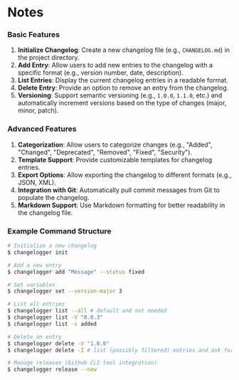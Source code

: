 # Notes

### Basic Features
1. **Initialize Changelog**: Create a new changelog file (e.g., `CHANGELOG.md`) in the project directory.
2. **Add Entry**: Allow users to add new entries to the changelog with a specific format (e.g., version number, date, description).
3. **List Entries**: Display the current changelog entries in a readable format.
4. **Delete Entry**: Provide an option to remove an entry from the changelog.
5. **Versioning**: Support semantic versioning (e.g., `1.0.0`, `1.1.0`, etc.) and automatically increment versions based on the type of changes (major, minor, patch).

### Advanced Features
1. **Categorization**: Allow users to categorize changes (e.g., "Added", "Changed", "Deprecated", "Removed", "Fixed", "Security").
2. **Template Support**: Provide customizable templates for changelog entries.
3. **Export Options**: Allow exporting the changelog to different formats (e.g., JSON, XML).
4. **Integration with Git**: Automatically pull commit messages from Git to populate the changelog.
5. **Markdown Support**: Use Markdown formatting for better readability in the changelog file.

### Example Command Structure 

```bash
# Initialize a new changelog
$ changelogger init

# Add a new entry
$ changelogger add "Message" --status fixed

# Set variables
$ changelogger set --version-major 3

# List all entries
$ changelogger list --all # default and not needed
$ changelogger list -V "0.0.3"
$ changelogger list -s added

# Delete an entry
$ changelogger delete -V "1.0.0"
$ changelogger delete -I # list (possibly filtered) entries and ask for an index (maybe)

# Manage releases (Github CLI tool integration)
$ changelogger release --new
```

